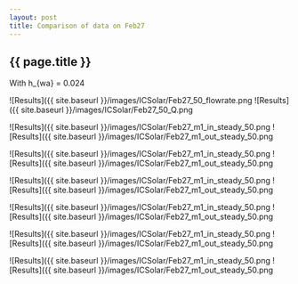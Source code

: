 ```yaml
---
layout: post
title: Comparison of data on Feb27
---
```

{{ page.title }}
-----------------
With h_{wa} = 0.024

![Results]({{ site.baseurl }}/images/ICSolar/Feb27_50_flowrate.png ![Results]({{ site.baseurl }}/images/ICSolar/Feb27_50_Q.png

![Results]({{ site.baseurl }}/images/ICSolar/Feb27_m1_in_steady_50.png ![Results]({{ site.baseurl }}/images/ICSolar/Feb27_m1_out_steady_50.png

![Results]({{ site.baseurl }}/images/ICSolar/Feb27_m1_in_steady_50.png ![Results]({{ site.baseurl }}/images/ICSolar/Feb27_m1_out_steady_50.png

![Results]({{ site.baseurl }}/images/ICSolar/Feb27_m1_in_steady_50.png ![Results]({{ site.baseurl }}/images/ICSolar/Feb27_m1_out_steady_50.png

![Results]({{ site.baseurl }}/images/ICSolar/Feb27_m1_in_steady_50.png ![Results]({{ site.baseurl }}/images/ICSolar/Feb27_m1_out_steady_50.png

![Results]({{ site.baseurl }}/images/ICSolar/Feb27_m1_in_steady_50.png ![Results]({{ site.baseurl }}/images/ICSolar/Feb27_m1_out_steady_50.png

![Results]({{ site.baseurl }}/images/ICSolar/Feb27_m1_in_steady_50.png ![Results]({{ site.baseurl }}/images/ICSolar/Feb27_m1_out_steady_50.png

